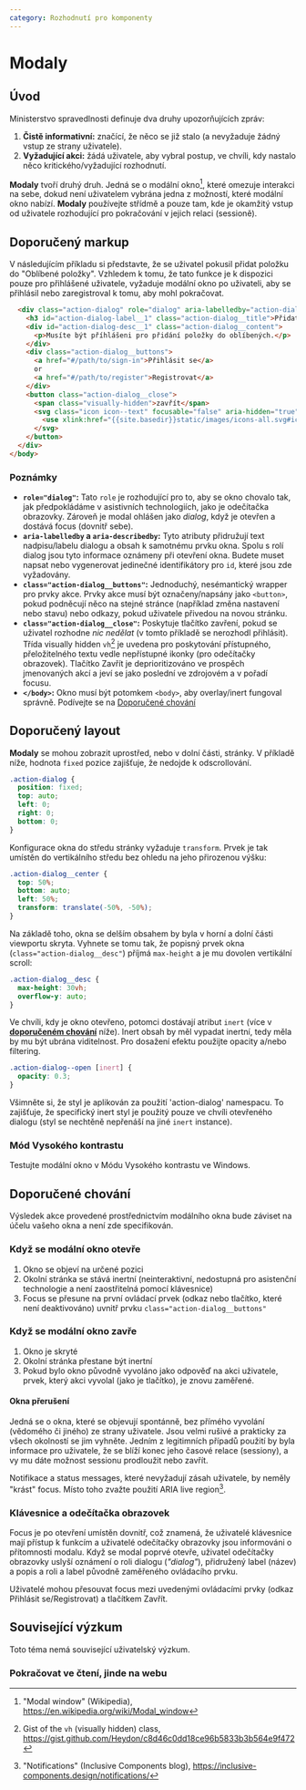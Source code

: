 ```yaml
---
category: Rozhodnutí pro komponenty
---
```


# Modaly

## Úvod

Ministerstvo spravedlnosti definuje dva druhy upozorňujících zpráv:

1. **Čistě informativní:** značící, že něco se již stalo (a nevyžaduje žádný vstup ze strany uživatele).
2. **Vyžadující akci:** žádá uživatele, aby vybral postup, ve chvíli, kdy nastalo něco kritického/vyžadující rozhodnutí.

**Modaly** tvoří druhý druh. Jedná se o modální okno[^1], které omezuje interakci na sebe, dokud není uživatelem vybrána jedna z možností, které modální okno nabízí. **Modaly** používejte střídmě a pouze tam, kde je okamžitý vstup od uživatele rozhodující pro pokračování v jejich relaci (sessioně).

## Doporučený markup

V následujícím příkladu si představte, že se uživatel pokusil přidat položku do "Oblíbené položky". Vzhledem k tomu, že tato funkce je k dispozici pouze pro přihlášené uživatele, vyžaduje modální okno po uživateli, aby se přihlásil nebo zaregistroval k tomu, aby mohl pokračovat.

```html
  <div class="action-dialog" role="dialog" aria-labelledby="action-dialog__label-1" aria-describedby="action-dialog__desc-1">
    <h3 id="action-dialog-label__1" class="action-dialog__title">Přidat do oblíbených</h2>
    <div id="action-dialog-desc__1" class="action-dialog__content">
      <p>Musíte být příhlášeni pro přidání položky do oblíbených.</p>
    </div>
    <div class="action-dialog__buttons">
      <a href="#/path/to/sign-in">Přihlásit se</a>
      or 
      <a href="#/path/to/register">Registrovat</a>
    </div>
    <button class="action-dialog__close">
      <span class="visually-hidden">zavřít</span>
      <svg class="icon icon--text" focusable="false" aria-hidden="true">
        <use xlink:href="{{site.basedir}}static/images/icons-all.svg#icon-close"></use>
      </svg>
    </button>
  </div>
</body>
```

### Poznámky

* **`role="dialog"`:** Tato `role` je rozhodující pro to, aby se okno chovalo tak, jak předpokládáme v asistivních technologiích, jako je odečítačka obrazovky. Zároveň je modal ohlášen jako _dialog_, když je otevřen a dostává focus (dovnitř sebe).
* **`aria-labelledby` a `aria-describedby`:** Tyto atributy přidružují text nadpisu/labelu dialogu a obsah k samotnému prvku okna. Spolu s rolí dialog jsou tyto informace oznámeny při otevření okna. Budete muset napsat nebo vygenerovat jedinečné identifikátory pro `id`, které jsou zde vyžadovány.
* **`class="action-dialog__buttons"`:** Jednoduchý, nesémantický wrapper pro prvky akce. Prvky akce musí být označeny/napsány jako `<button>`, pokud podněcují něco na stejné stránce (například změna nastavení nebo stavu) nebo odkazy, pokud uživatele přivedou na novou stránku.
* **`class="action-dialog__close"`:** Poskytuje tlačítko zavření, pokud se uživatel rozhodne _nic nedělat_ (v tomto příkladě se nerozhodl přihlásit). Třída visually hidden `vh`[^2] je uvedena pro poskytování přístupného, přeložitelného textu vedle nepřístupné ikonky (pro odečítačky obrazovek). Tlačítko Zavřít je deprioritizováno ve prospěch jmenovaných akcí a jeví se jako poslední ve zdrojovém a v pořadí focusu.
* **`</body>`:** Okno musí být potomkem `<body>`, aby overlay/inert fungoval správně. Podívejte se na [Doporučené chování](#doporučené-chování)

## Doporučený layout

**Modaly** se mohou zobrazit uprostřed, nebo v dolní části, stránky. V příkladě níže, hodnota `fixed` pozice zajišťuje, že nedojde k odscrollování.

```css
.action-dialog {
  position: fixed;
  top: auto;
  left: 0;
  right: 0;
  bottom: 0;
}
```

Konfigurace okna do středu stránky vyžaduje `transform`. Prvek je tak umístěn do vertikálního středu bez ohledu na jeho přirozenou výšku:

```css
.action-dialog__center {
  top: 50%;
  bottom: auto;
  left: 50%;
  transform: translate(-50%, -50%);
}
```

Na základě toho, okna se delším obsahem by byla v horní a dolní části viewportu skryta. Vyhnete se tomu tak, že popisný prvek okna (`class="action-dialog__desc"`) příjmá `max-height` a je mu dovolen vertikální scroll:

```css
.action-dialog__desc {
  max-height: 30vh;
  overflow-y: auto;
}
```

Ve chvíli, kdy je okno otevřeno, potomci dostávají atribut `inert` (více v [**doporučeném chování**](#doporučené-chování) níže). Inert obsah by měl vypadat inertní, tedy měla by mu být ubrána viditelnost. Pro dosažení efektu použijte opacity a/nebo filtering.

```css
.action-dialog--open [inert] {
  opacity: 0.3;
}
```

Všimněte si, že styl je aplikován za použití 'action-dialog' namespacu. To zajišťuje, že specifický inert styl je použitý pouze ve chvíli otevřeného dialogu (styl se nechtěně nepřenáší na jiné `inert` instance).

### Mód Vysokého kontrastu

Testujte modální okno v Módu Vysokého kontrastu ve Windows.

## Doporučené chování

Výsledek akce provedené prostřednictvím modálního okna bude záviset na účelu vašeho okna a není zde specifikován.

### Když se modální okno otevře

1. Okno se objeví na určené pozici
2. Okolní stránka se stává inertní (neinteraktivní, nedostupná pro asistenční technologie a není zaostřitelná pomocí klávesnice)
3. Focus se přesune na první ovládací prvek (odkaz nebo tlačítko, které není deaktivováno) uvnitř prvku `class="action-dialog__buttons"`

### Když se modální okno zavře

1. Okno je skryté
2. Okolní stránka přestane být inertní
3. Pokud bylo okno původně vyvoláno jako odpověď na akci uživatele, prvek, který akci vyvolal (jako je tlačítko), je znovu zaměřené.

#### Okna přerušení
Jedná se o okna, které se objevují spontánně, bez přímého vyvolání (vědomého či jiného) ze strany uživatele. Jsou velmi rušivé a prakticky za všech okolností se jim vyhněte. Jedním z legitimních případů použití by byla informace pro uživatele, že se blíží konec jeho časové relace (sessiony), a vy mu dáte možnost sessionu prodloužit nebo zavřít.

Notifikace a status messages, které nevyžadují zásah uživatele, by neměly "krást" focus. Místo toho zvažte použití ARIA live region[^3].

### Klávesnice a odečítačka obrazovek

Focus je po otevření umístěn dovnitř, což znamená, že uživatelé klávesnice mají přístup k funkcím a uživatelé odečítačky obrazovky jsou informováni o přítomnosti modalu. Když se modal poprvé otevře, uživatel odečítačky obrazovky uslyší oznámení o roli dialogu (_"dialog"_), přidružený label (název) a popis a roli a label původně zaměřeného ovládacího prvku.

Uživatelé mohou přesouvat focus mezi uvedenými ovládacími prvky (odkaz Přihlásit se/Registrovat) a tlačítkem Zavřít.

## Související výzkum

Toto téma nemá související uživatelský výzkum.

### Pokračovat ve čtení, jinde na webu

[^1]: "Modal window" (Wikipedia), <https://en.wikipedia.org/wiki/Modal_window>
[^2]: Gist of the `vh` (visually hidden) class,  <https://gist.github.com/Heydon/c8d46c0dd18ce96b5833b3b564e9f472> 
[^3]: "Notifications" (Inclusive Components blog), <https://inclusive-components.design/notifications/>